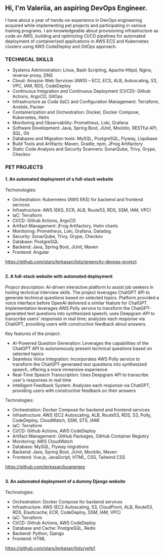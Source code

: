 ## Hi, I'm Valeriia, an aspiring DevOps Engineer.

I have about a year of hands-on experience in DevOps engineering acquired while implementing pet projects and participating in various training programs. I am knowledgeable about provisioning infrastructure as code on AWS, building and optimizing CI/CD pipelines for automated deployment of containerized applications in AWS ECS and Kubernetes clusters using AWS CodeDeploy and GitOps approach.

### TECHNICAL SKILLS

- Systems Administration: Linux, Bash Scripting, Apache Httpd, Nginx, reverse-proxy, DNS
- Cloud: Amazon Web Services (AWS) – EC2, ECS, ALB, Autoscaling,  S3, VPC, IAM, RDS, CodeDeploy
- Continuous Integration and Continuous Deployment (CI/CD): Github Actions, ArgoCD, GitOps
- Infrastructure as Code (IaC) and Configuration Management: Terraform, Ansible, Packer
- Containerization and Orchestration: Docker, Docker Compose, Kubernetes, Helm
- Monitoring and Observability: Prometheus, Loki, Grafana
- Software Development: Java, Spring Boot, JUnit, Mockito, RESTful API, SQL, Git
- Databases and Migration tools: MySQL, PostgreSQL, Flyway, Liquibase
- Build Tools and Artifacts: Maven, Gradle, npm, JFrog Artifactory
- Static Code Analysis and Security Scanners: SonarQube, Trivy, Grype, Checkov		

### PET PROJECTS

#### 1. An automated deployment of a full-stack website
Techonologies:
- Orchestration: Kubernetes (AWS EKS) for backend and frontend services
- Infrastructure: AWS (EKS, ECR, ALB, Route53, RDS, SSM, IAM, VPC)
- IaC: Terraform
- CI/CD: Github Actions, ArgoCD
- Artifact Management: jFrog Artifactory, Helm charts
- Monitoring: Prometheus, Loki, Grafana, Datadog
- Security: SonarQube, Trivy, Grype, Checkov
- Database: PostgreSQL
- Backend: Java, Spring Boot, JUnit, Maven
- Frontend: Angular

https://github.com/stars/lerkasan/lists/greencity-devops-project
##

#### 2. A full-stack website with automated deployment
*Project description:* AI-driven interactive platform to assist job seekers in honing technical interview skills. The project leverages ChatGPT API to generate technical questions based on selected topics. Platform provided a voice interface before OpenAI delivered a similar feature for ChatGPT. Implementation leverages AWS Polly service to transform the ChatGPT-generated text questions into synthesized speech; uses Deepgram API to transcribe users' responses in real time; analyzes each response via ChatGPT, providing users with constructive feedback about answers.

Key features of the project:
- AI-Powered Question Generation: Leverages the capabilities of the ChatGPT API to autonomously present technical questions based on selected topics
- Seamless Voice Integration: Incorporates AWS Polly service to transform the ChatGPT-generated text questions into synthesized speech, offering a more immersive experience
- Real-Time Speech Transcription: Uses Deepgram API to transcribe user's responses in real time
- Intelligent Feedback System: Analyzes each response via ChatGPT, providing users with constructive feedback on their answers

Technologies:
- Orchestration: Docker Compose for backend and frontend services
- Infrastructure: AWS (EC2 Autoscaling, ALB, Route53, RDS, S3, Polly, CodeDeploy, CloudWatch, SSM, STS, IAM)
- IaC: Terraform
- CI/CD: Github Actions, AWS CodeDeploy
- Artifact Management: GitHub Packages, GitHub Container Registry
- Monitoring: AWS CloudWatch
- Database: MySQL, Flyway migrations
- Backend: Java, Spring Boot, JUnit, Mockito, Maven
- Frontend: Vue.js, JavaScript, HTML, CSS, Tailwind CSS

https://github.com/lerkasan/boanerges

##

#### 3. An automated deployment of a dummy Django website
Technologies:
- Orchestration: Docker Compose for backend services
- Infrastructure: AWS (EC2 Autoscaling, S3, CloudFront, ALB, Route53, RDS, Elasticache, ECR, CodeDeploy, SSM, IAM, VPC)
- IaC: Terraform
- CI/CD: Github Actions, AWS CodeDeploy
- Database and Cache: PostgreSQL, Redis
- Backend: Python, Django
- Frontend: HTML
 
https://github.com/stars/lerkasan/lists/yefp1
